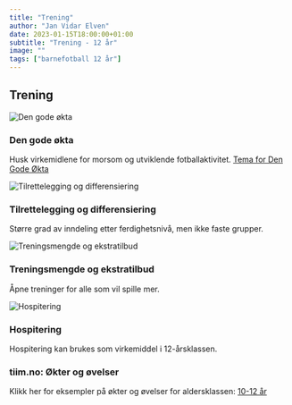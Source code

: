 ```yaml
---
title: "Trening"
author: "Jan Vidar Elven"
date: 2023-01-15T18:00:00+01:00
subtitle: "Trening - 12 år"
image: ""
tags: ["barnefotball 12 år"]
---
```


## Trening

![Den gode økta](/img/Ikon_Den%20gode%20økta.png)

### Den gode økta

Husk virkemidlene for morsom og utviklende fotballaktivitet. [Tema for Den Gode Økta](https://akilles.h5p.com/content/1291491981792309337)

![Tilrettelegging og differensiering](/img/Ikon_Tilrettelegging%20og%20differensiering.png)

### Tilrettelegging og differensiering

Større grad av inndeling etter ferdighetsnivå, men ikke faste grupper.

![Treningsmengde og ekstratilbud](/img/Ikon_Treningsmengde%20og%20ekstratilbud.png)

### Treningsmengde og ekstratilbud

Åpne treninger for alle som vil spille mer.

![Hospitering](/img/Ikon_Hospitering.png)

### Hospitering

Hospitering kan brukes som virkemiddel i 12-årsklassen.

### tiim.no: Økter og øvelser

Klikk her for eksempler på økter og øvelser for aldersklassen: [10-12 år](https://tiim.no/okter-og-ovelser?level=10-12-ar)
